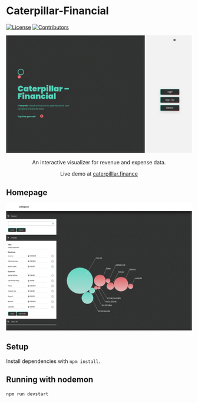 # Caterpillar-Financial

[![License](https://img.shields.io/crates/l/merkle-distributor)](https://github.com/nicholas-ewasiuk/caterpillar-financial/blob/master/LICENSE.txt)
[![Contributors](https://img.shields.io/github/contributors/saber-hq/merkle-distributor)](https://github.com/nicholas-ewasiuk/caterpillar-financial/graphs/contributors)

<p align="center">
    <img src="/public/images/caterpillar-financial02.png" />
</p>

<p align="center">An interactive visualizer for revenue and expense data.
</p>

<p align="center">Live demo at <a href="https://caterpilllar.finance/">caterpilllar.finance</a>
</p>

## Homepage
<p align="center">
    <img src="/public/images/caterpillar-financial01.png" />
</p>

## Setup

Install dependencies with `npm install`.

## Running with nodemon

```sh
npm run devstart
```
